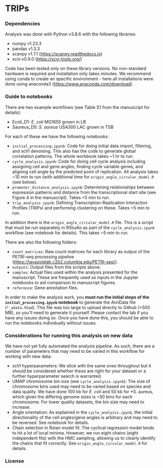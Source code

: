 # TRIPs

### Dependencies
Analysis was done with Python v3.8.6 with the following libraries:
- numpy v1.23.3
- pandas v1.3.3
- scanpy v1.7.1 (https://scanpy.readthedocs.io)
- scvi v0.9.0 (https://scvi-tools.org/)

Code has been tested only on these library versions. No non-standard hardware is required and installation only takes minutes. We recommend using conda to create an specific environment - here all installations were done using anaconda3 (https://www.anaconda.com/download).

### Guide to notebooks
There are two example workflows (see Table S1 from the manuscript for details):
- Ecoli_D1: *E. coli* MG1655 grown in LB
- Saureus_D5: *S. aureus* USA300 LAC grown in TSB

For each of these we have the following notebooks:
- `initial_processing.ipynb`: Code for doing initial data import, filtering, and scVI denoising. This also has the code to generate global correlation patterns. The whole workbook takes ~1 hr to run.
- `cycle_analysis.ipynb`: Code for doing cell cycle analysis including assigning cell and gene angles, finding cycle variable genes, and aligning cell angle by the predicted point of replication. All analysis takes ~10 min to run (with additional time for `origin_angle_circular_model.R` (see below).
- `promoter_distance_analysis.ipynb`: Determining relationships between expression patterns and distance from the transcriptional start site (see Figure 4 in the manuscript). Takes <5 min to run.
- `trip_analysis.ipynb`: Defining Transcription-Replication Interaction Profiles (TRIPs) and performing clustering on these. Takes <5 min to run.

In addition there is the `origin_angle_circular_model.R` file. This is a script that must be run separately in RStudio as part of the `cycle_analysis.ipynb` workflow (see notebook for details). This takes ~5 min to run.

  There are also the following folders:
  - `count_matrices`: Raw count matrices for each library as output of the PETRI-seq processing pipeline (https://tavazoielab.c2b2.columbia.edu/PETRI-seq/).
  - `outputs`: Output files from the scripts above.
  - `samples`: Actual files used within the analysis presented for the manuscript. These are frequently used as inputs in the Jupyter notebooks to aid comparison to manuscript figures.
  - `reference`: Gene annotation files.

In order to make the analysis work, you **must run the initial steps of the `initial_processing.ipynb` notebook** to generate the AnnData file (`*_adata.h5ad`). This file was too large to upload directly to Github (>500 MB), so you'll need to generate it yourself. Please contact the lab if you have any issues doing so. Once you have done this, you should be able to run the notebooks individually without issues.

### Considerations for running this analysis on new data
We have not yet fully automated the analysis pipeline. As such, there are a number of parameters that may need to be varied in this workflow for working with new data:
- scVI hyperparameters: We stick with the same ones throughout but it should be considered whether these are right for your dataset or a further hyperparameter search is warranted.
- UMAP chromosome bin size (see `cycle_analysis.ipynb`): The size of chromosome bins used may need to be varied based on species and data quality. We have done 100 kb for *E. coli* and 50 kb for *S. aureus, which given the differing genome sizes is ~50 bins for each chromosome. For lower quality datasets, the bin size may need to increase.
- Angle orientation: As explained in the `cycle_analysis.ipynb`, the initial directionality of the cell angles/gene angles is arbitrary and may need to be reversed. See notebook for details.
- Chain selection in Rstan model fit: The cyclical regression model tends to hit a lot of local minima. However, we run eight chains (eight independent fits) with the HMC sampling, allowing us to clearly identify the chains that fit correctly. See `origin_angle_circular_model.R` for details.

### License

